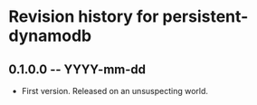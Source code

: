 # Revision history for persistent-dynamodb

## 0.1.0.0 -- YYYY-mm-dd

* First version. Released on an unsuspecting world.
